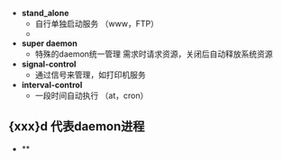 - **stand_alone**
	- 自行单独启动服务 （www，FTP）
	- 
- **super daemon**
	- 特殊的daemon统一管理 需求时请求资源，关闭后自动释放系统资源
- **signal-control**
	- 通过信号来管理，如打印机服务
- **interval-control**
	- 一段时间自动执行 （at，cron）
## {xxx}d 代表daemon进程

- **
<!--stackedit_data:
eyJoaXN0b3J5IjpbLTE5MjgwNDkwNTEsLTYzNjIzNTEyLDE4OD
U0NDE3MjNdfQ==
-->